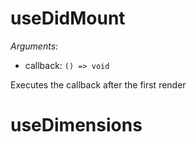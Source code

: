 # useDidMount

_Arguments_:

- callback: `() => void`

Executes the callback after the first render

# useDimensions
